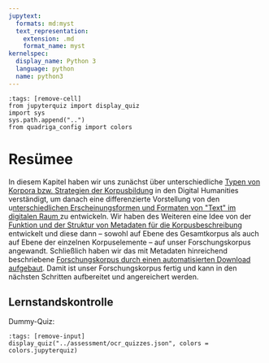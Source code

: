 ```yaml
---
jupytext:
  formats: md:myst
  text_representation:
    extension: .md
    format_name: myst
kernelspec:
  display_name: Python 3
  language: python
  name: python3
---
```

```{code-cell} ipython3
:tags: [remove-cell]
from jupyterquiz import display_quiz
import sys
sys.path.append("..")
from quadriga_config import colors
```

# Resümee
In diesem Kapitel haben wir uns zunächst über unterschiedliche [Typen von Korpora bzw. Strategien der Korpusbildung](corpus-collection_corpora-as-research-objects) in den Digital Humanities verständigt, um danach eine differenzierte Vorstellung von den u[nterschiedlichen Erscheinungsformen und Formaten von "Text" im digitalen Raum ](corpus-collection_text_as_digital_objects)zu entwickeln. Wir haben des Weiteren eine Idee von der [Funktion und der Struktur von Metadaten für die Korpusbeschreibung](corpus-collection_metadata) entwickelt und diese dann – sowohl auf Ebene des Gesamtkorpus als auch auf Ebene der einzelnen Korpuselemente – auf unser Forschungskorpus angewandt. Schließlich haben wir das mit Metadaten hinreichend beschriebene [Forschungskorpus durch einen automatisierten Download aufgebaut](corpus-collection_building-our-corpus). Damit ist unser Forschungskorpus fertig und kann in den nächsten Schritten aufbereitet und angereichert werden. 

## Lernstandskontrolle

Dummy-Quiz:
```{code-cell} ipython3
:tags: [remove-input]
display_quiz("../assessment/ocr_quizzes.json", colors = colors.jupyterquiz)
```